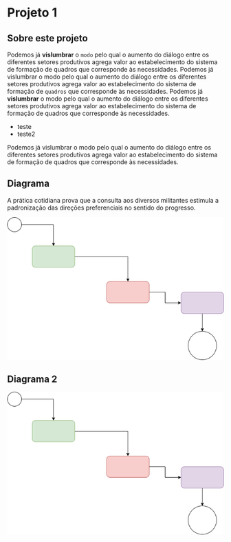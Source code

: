# Projeto 1


## Sobre este projeto

Podemos já  **vislumbrar** o `modo` pelo qual o aumento do diálogo entre os diferentes setores produtivos agrega valor ao estabelecimento do sistema de formação de quadros que corresponde às necessidades. Podemos já vislumbrar o modo pelo qual o aumento do diálogo entre os diferentes setores produtivos agrega valor ao estabelecimento do sistema de formação de `quadros` que corresponde às necessidades.
Podemos já **vislumbrar** o modo pelo qual o aumento do diálogo entre os diferentes setores produtivos agrega valor ao estabelecimento do sistema de formação de quadros que corresponde às necessidades.

  - teste
  - teste2
  
Podemos já vislumbrar o modo pelo qual o aumento do diálogo entre os diferentes setores produtivos agrega valor ao estabelecimento do sistema de formação de quadros que corresponde às necessidades.


## Diagrama

A prática cotidiana prova que a consulta aos diversos militantes estimula a padronização das direções preferenciais no sentido do progresso.

![diagrama](../../static/diagramas-1.png)


## Diagrama 2


![diagrama](../../static/diagramas-1.png)